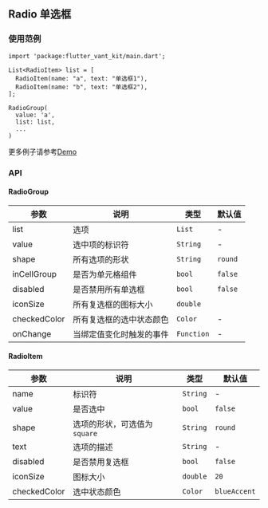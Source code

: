 ## Radio 单选框

### 使用范例

```
import 'package:flutter_vant_kit/main.dart';

List<RadioItem> list = [
  RadioItem(name: "a", text: "单选框1"),
  RadioItem(name: "b", text: "单选框2"),
];

RadioGroup(
  value: 'a',
  list: list,
  ...
)
```

更多例子请参考[Demo](../example/lib/routes/demoRadio.dart)

### API

#### RadioGroup

| 参数  | 说明  | 类型  | 默认值  |
| ------------ | ------------ | ------------ | ------------ |
| list | 选项 | `List` | - |
| value | 选中项的标识符 | `String` | - |
| shape | 所有选项的形状 | `String` | `round` |
| inCellGroup | 是否为单元格组件 | `bool` | `false` |
| disabled | 是否禁用所有单选框 | `bool` | `false` |
| iconSize | 所有复选框的图标大小 | `double` | |
| checkedColor | 所有复选框的选中状态颜色 | `Color` | - |
| onChange | 当绑定值变化时触发的事件 | `Function` | - |

#### RadioItem

| 参数  | 说明  | 类型  | 默认值  |
| ------------ | ------------ | ------------ | ------------ |
| name | 标识符 | `String` | - |
| value | 是否选中 | `bool` | `false` |
| shape | 选项的形状，可选值为`square` | `String` | `round` |
| text | 选项的描述 | `String` | - |
| disabled | 是否禁用复选框 | `bool` | `false` |
| iconSize | 图标大小 | `double` | `20` |
| checkedColor | 选中状态颜色 | `Color` | `blueAccent` |

